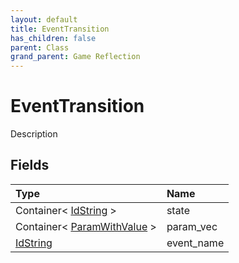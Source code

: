```yaml
---
layout: default
title: EventTransition
has_children: false
parent: Class
grand_parent: Game Reflection
---
```

# EventTransition
Description 

## Fields

| Type | Name |
|:----------|:--------------|
| Container< [IdString](/riftbreaker-wiki/docs/game-reflection/components/id_string/) > | state |
| Container< [ParamWithValue](/riftbreaker-wiki/docs/game-reflection/classes/param_with_value/) > | param_vec |
| [IdString](/riftbreaker-wiki/docs/game-reflection/components/id_string/) | event_name |

